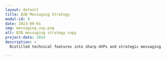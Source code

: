 ```yaml
---
layout: default
title: B2B Messaging Strategy
modal-id: 9
date: 2023-09-01
img: messaging_uvp.png
alt: B2B messaging strategy copy
project-date: 2024
description: >
  Distilled technical features into sharp UVPs and strategic messaging blocks.

---
```

